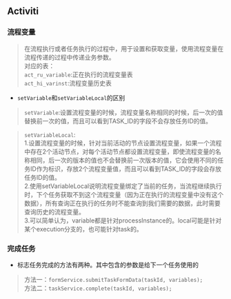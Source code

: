 ## Activiti

### 流程变量

> 在流程执行或者任务执行的过程中，用于设置和获取变量，使用流程变量在流程传递的过程中传递业务参数。  
对应的表：  
`act_ru_variable`:正在执行的流程变量表  
`act_hi_varinst`:流程变量历史表

* `setVariable`和`setVariableLocal`的区别
> `setVariable`:设置流程变量的时候，流程变量名称相同的时候，后一次的值替换前一次的值，而且可以看到TASK_ID的字段不会存放任务ID的值。

> `setVariableLocal`:  
1.设置流程变量的时候，针对当前活动的节点设置流程变量，如果一个流程中存在2个活动节点，对每个活动节点都设置流程变量，即使流程变量的名称相同，后一次的版本的值也不会替换前一次版本的值，它会使用不同的任务ID作为标识，存放2个流程变量值，而且可以看到TASK_ID的字段会存放任务ID的值。  
2.使用setVariableLocal说明流程变量绑定了当前的任务，当流程继续执行时，下个任务获取不到这个流程变量（因为正在执行的流程变量中没有这个数据），所有查询正在执行的任务时不能查询到我们需要的数据，此时需要查询历史的流程变量。  
3.可以简单认为，variable都是针对processInstance的。local可能是针对某个execution分支的，也可能针对task的。


### 完成任务
* 标志任务完成的方法有两种。其中包含的参数是给下一个任务使用的
> 方法一：`formService.submitTaskFormData(taskId, variables);`  
方法二：`taskService.complete(taskId, variables);`
